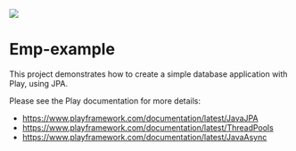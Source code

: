 [<img src="https://img.shields.io/travis/playframework/Emp-example.svg"/>](https://travis-ci.org/playframework/Emp-example)

# Emp-example

This project demonstrates how to create a simple database application with Play, using JPA.

Please see the Play documentation for more details:

* https://www.playframework.com/documentation/latest/JavaJPA
* https://www.playframework.com/documentation/latest/ThreadPools
* https://www.playframework.com/documentation/latest/JavaAsync
